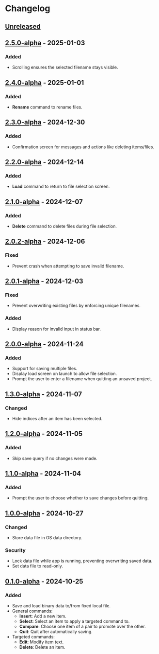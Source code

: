 # Changelog

## [Unreleased]

## [2.5.0-alpha] - 2025-01-03

### Added
- Scrolling ensures the selected filename stays visible.

## [2.4.0-alpha] - 2025-01-01

### Added
- **Rename** command to rename files.

## [2.3.0-alpha] - 2024-12-30

### Added
- Confirmation screen for messages and actions like deleting items/files.

## [2.2.0-alpha] - 2024-12-14

### Added
- **Load** command to return to file selection screen.

## [2.1.0-alpha] - 2024-12-07

### Added
- **Delete** command to delete files during file selection.

## [2.0.2-alpha] - 2024-12-06

### Fixed
- Prevent crash when attempting to save invalid filename.

## [2.0.1-alpha] - 2024-12-03

### Fixed
- Prevent overwriting existing files by enforcing unique filenames.

### Added
- Display reason for invalid input in status bar.

## [2.0.0-alpha] - 2024-11-24

### Added
- Support for saving multiple files.
- Display load screen on launch to allow file selection.
- Prompt the user to enter a filename when quitting an unsaved project.

## [1.3.0-alpha] - 2024-11-07

### Changed
- Hide indices after an item has been selected.

## [1.2.0-alpha] - 2024-11-05

### Added
- Skip save query if no changes were made.

## [1.1.0-alpha] - 2024-11-04

### Added
- Prompt the user to choose whether to save changes before quitting.

## [1.0.0-alpha] - 2024-10-27

### Changed
- Store data file in OS data directory.

### Security
- Lock data file while app is running, preventing overwriting saved data.
- Set data file to read-only.

## [0.1.0-alpha] - 2024-10-25

### Added
- Save and load binary data to/from fixed local file.
- General commands:
  - **Insert**: Add a new item.
  - **Select**: Select an item to apply a targeted command to.
  - **Compare**: Choose one item of a pair to promote over the other.
  - **Quit**: Quit after automatically saving.
- Targeted commands:
  - **Edit**: Modify item text.
  - **Delete**: Delete an item.

[Unreleased]: https://github.com/darthkeith/sieve-selector/compare/v2.5.0-alpha...HEAD
[2.5.0-alpha]: https://github.com/darthkeith/sieve-selector/compare/v2.4.0-alpha...v2.5.0-alpha
[2.4.0-alpha]: https://github.com/darthkeith/sieve-selector/compare/v2.3.0-alpha...v2.4.0-alpha
[2.3.0-alpha]: https://github.com/darthkeith/sieve-selector/compare/v2.2.0-alpha...v2.3.0-alpha
[2.2.0-alpha]: https://github.com/darthkeith/sieve-selector/compare/v2.1.0-alpha...v2.2.0-alpha
[2.1.0-alpha]: https://github.com/darthkeith/sieve-selector/compare/v2.0.2-alpha...v2.1.0-alpha
[2.0.2-alpha]: https://github.com/darthkeith/sieve-selector/compare/v2.0.1-alpha...v2.0.2-alpha
[2.0.1-alpha]: https://github.com/darthkeith/sieve-selector/compare/v2.0.0-alpha...v2.0.1-alpha
[2.0.0-alpha]: https://github.com/darthkeith/sieve-selector/compare/v1.3.0-alpha...v2.0.0-alpha
[1.3.0-alpha]: https://github.com/darthkeith/sieve-selector/compare/v1.2.0-alpha...v1.3.0-alpha
[1.2.0-alpha]: https://github.com/darthkeith/sieve-selector/compare/v1.1.0-alpha...v1.2.0-alpha
[1.1.0-alpha]: https://github.com/darthkeith/sieve-selector/compare/v1.0.0-alpha...v1.1.0-alpha
[1.0.0-alpha]: https://github.com/darthkeith/sieve-selector/compare/v0.1.0-alpha...v1.0.0-alpha
[0.1.0-alpha]: https://github.com/darthkeith/sieve-selector/releases/tag/v0.1.0-alpha

